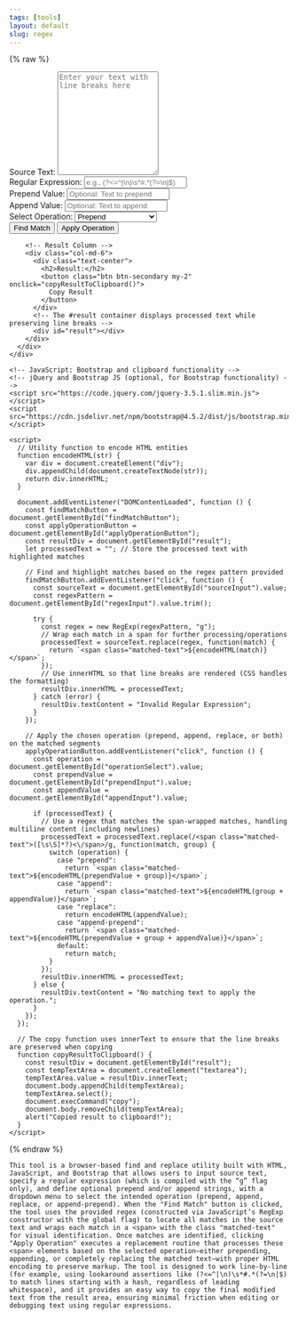 ```yaml
---
tags: [tools]
layout: default
slug: regex
---
```

{% raw %}
    <style>
      /* The result div now preserves line breaks and wraps long text */
      #result {
        white-space: pre-wrap;
        word-wrap: break-word;
        border: 1px solid #ddd;
        padding: 10px;
        background-color: #f8f9fa;
        text-align: left; /* To ensure text aligns correctly */
      }
      /* Optional: Highlight matched text */
      .matched-text {
        background-color: #ffff99;
      }
    </style>
    <div class="container mt-5">
      <div class="row">
        <!-- Input/Options Column -->
        <div class="col-md-6">
          <div class="form-group">
            <label for="sourceInput">Source Text:</label>
            <textarea class="form-control" id="sourceInput" rows="12" placeholder="Enter your text with line breaks here"></textarea>
          </div>
          <div class="form-group my-3">
            <label for="regexInput">Regular Expression:</label>
            <input
              type="text"
              class="form-control"
              id="regexInput"
              placeholder="e.g., (?<=^|\n)\s*#.*(?=\n|$)"
            />
          </div>
          <div class="form-group my-3">
            <label for="prependInput">Prepend Value:</label>
            <input
              type="text"
              class="form-control"
              id="prependInput"
              placeholder="Optional: Text to prepend"
            />
          </div>
          <div class="form-group my-3">
            <label for="appendInput">Append Value:</label>
            <input
              type="text"
              class="form-control"
              id="appendInput"
              placeholder="Optional: Text to append"
            />
          </div>
          <div class="form-group my-3">
            <label for="operationSelect">Select Operation:</label>
            <select class="form-control" id="operationSelect">
              <option value="prepend">Prepend</option>
              <option value="append">Append</option>
              <option value="replace">Replace</option>
              <option value="append-prepend">Append and Prepend</option>
            </select>
          </div>
          <div class="form-group my-3">
            <button class="btn btn-primary btn-block" id="findMatchButton">
              Find Match
            </button>
            <button class="btn btn-success btn-block" id="applyOperationButton">
              Apply Operation
            </button>
          </div>
        </div>

        <!-- Result Column -->
        <div class="col-md-6">
          <div class="text-center">
            <h2>Result:</h2>
            <button class="btn btn-secondary my-2" onclick="copyResultToClipboard()">
              Copy Result
            </button>
          </div>
          <!-- The #result container displays processed text while preserving line breaks -->
          <div id="result"></div>
        </div>
      </div>
    </div>

    <!-- JavaScript: Bootstrap and clipboard functionality -->
    <!-- jQuery and Bootstrap JS (optional, for Bootstrap functionality) -->
    <script src="https://code.jquery.com/jquery-3.5.1.slim.min.js"></script>
    <script src="https://cdn.jsdelivr.net/npm/bootstrap@4.5.2/dist/js/bootstrap.min.js"></script>
    
    <script>
      // Utility function to encode HTML entities
      function encodeHTML(str) {
        var div = document.createElement("div");
        div.appendChild(document.createTextNode(str));
        return div.innerHTML;
      }

      document.addEventListener("DOMContentLoaded", function () {
        const findMatchButton = document.getElementById("findMatchButton");
        const applyOperationButton = document.getElementById("applyOperationButton");
        const resultDiv = document.getElementById("result");
        let processedText = ""; // Store the processed text with highlighted matches

        // Find and highlight matches based on the regex pattern provided
        findMatchButton.addEventListener("click", function () {
          const sourceText = document.getElementById("sourceInput").value;
          const regexPattern = document.getElementById("regexInput").value.trim();

          try {
            const regex = new RegExp(regexPattern, "g");
            // Wrap each match in a span for further processing/operations
            processedText = sourceText.replace(regex, function(match) {
              return `<span class="matched-text">${encodeHTML(match)}</span>`;
            });
            // Use innerHTML so that line breaks are rendered (CSS handles the formatting)
            resultDiv.innerHTML = processedText;
          } catch (error) {
            resultDiv.textContent = "Invalid Regular Expression";
          }
        });

        // Apply the chosen operation (prepend, append, replace, or both) on the matched segments
        applyOperationButton.addEventListener("click", function () {
          const operation = document.getElementById("operationSelect").value;
          const prependValue = document.getElementById("prependInput").value;
          const appendValue = document.getElementById("appendInput").value;

          if (processedText) {
            // Use a regex that matches the span-wrapped matches, handling multiline content (including newlines)
            processedText = processedText.replace(/<span class="matched-text">([\s\S]*?)<\/span>/g, function(match, group) {
              switch (operation) {
                case "prepend":
                  return `<span class="matched-text">${encodeHTML(prependValue + group)}</span>`;
                case "append":
                  return `<span class="matched-text">${encodeHTML(group + appendValue)}</span>`;
                case "replace":
                  return encodeHTML(appendValue);
                case "append-prepend":
                  return `<span class="matched-text">${encodeHTML(prependValue + group + appendValue)}</span>`;
                default:
                  return match;
              }
            });
            resultDiv.innerHTML = processedText;
          } else {
            resultDiv.textContent = "No matching text to apply the operation.";
          }
        });
      });

      // The copy function uses innerText to ensure that the line breaks are preserved when copying
      function copyResultToClipboard() {
        const resultDiv = document.getElementById("result");
        const tempTextArea = document.createElement("textarea");
        tempTextArea.value = resultDiv.innerText;
        document.body.appendChild(tempTextArea);
        tempTextArea.select();
        document.execCommand("copy");
        document.body.removeChild(tempTextArea);
        alert("Copied result to clipboard!");
      }
    </script>
{% endraw %}
    
```
This tool is a browser-based find and replace utility built with HTML, JavaScript, and Bootstrap that allows users to input source text, specify a regular expression (which is compiled with the “g” flag only), and define optional prepend and/or append strings, with a dropdown menu to select the intended operation (prepend, append, replace, or append-prepend). When the "Find Match" button is clicked, the tool uses the provided regex (constructed via JavaScript’s RegExp constructor with the global flag) to locate all matches in the source text and wraps each match in a <span> with the class "matched-text" for visual identification. Once matches are identified, clicking "Apply Operation" executes a replacement routine that processes these <span> elements based on the selected operation—either prepending, appending, or completely replacing the matched text—with proper HTML encoding to preserve markup. The tool is designed to work line‐by‐line (for example, using lookaround assertions like (?<=^|\n)\s*#.*(?=\n|$) to match lines starting with a hash, regardless of leading whitespace), and it provides an easy way to copy the final modified text from the result area, ensuring minimal friction when editing or debugging text using regular expressions.
```
